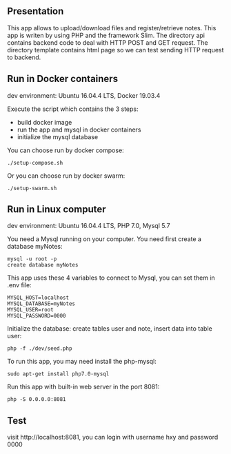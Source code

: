 ## Presentation
This app allows to upload/download files and register/retrieve notes.
This app is writen by using PHP and the framework Slim.
The directory api contains backend code to deal with HTTP POST and GET request.
The directory template contains html page so we can test sending HTTP request to backend.

## Run in Docker containers
dev environment: Ubuntu 16.04.4 LTS, Docker 19.03.4

Execute the script which contains the 3 steps:
 - build docker image
 - run the app and mysql in docker containers
 - initialize the mysql database

You can choose run by docker compose:
```
./setup-compose.sh
```
Or you can choose run by docker swarm:
```
./setup-swarm.sh
```

## Run in Linux computer
dev environment: Ubuntu 16.04.4 LTS, PHP 7.0, Mysql 5.7

You need a Mysql running on your computer. You need first create a database myNotes:
```
mysql -u root -p
create database myNotes
```

This app uses these 4 variables to connect to Mysql, you can set them in .env file:
```
MYSQL_HOST=localhost
MYSQL_DATABASE=myNotes
MYSQL_USER=root
MYSQL_PASSWORD=0000
```

Initialize the database: create tables user and note, insert data into table user:
```
php -f ./dev/seed.php
```

To run this app, you may need install the php-mysql:
```
sudo apt-get install php7.0-mysql
```

Run this app with built-in web server in the port 8081:
```
php -S 0.0.0.0:8081
```

## Test
visit http://localhost:8081, you can login with username hxy and password 0000
